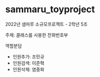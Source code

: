 # sammaru_toyproject
2022년 샘마루 소규모프로젝트 - 2학년 5조

주제: 클래스를 사용한 전화번호부

역할분담
- 인원추가: 조민규
- 인원검색: 이준혁
- 인원삭제: 염중화
